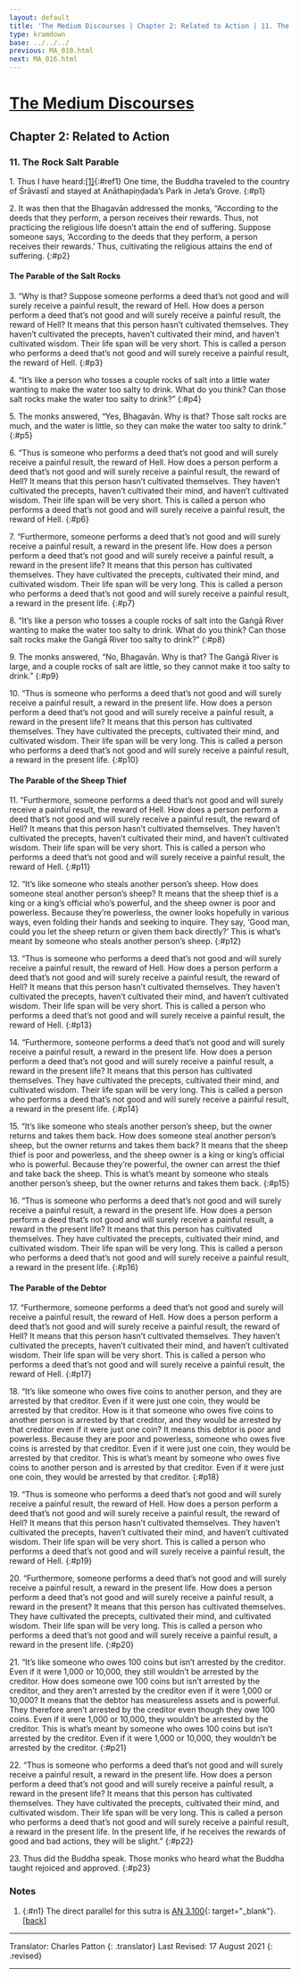 ```yaml
---
layout: default
title: 'The Medium Discourses | Chapter 2: Related to Action | 11. The Rock Salt Parable'
type: kramdown
base: ../../../
previous: MA_010.html
next: MA_016.html
---
```

# [The Medium Discourses](index.html)
## Chapter 2: Related to Action
### 11. The Rock Salt Parable

1\. Thus I have heard:[\[1\]](#n1){:#ref1} One time, the Buddha traveled to the country of Śrāvastī and stayed at Anāthapiṇḍada’s Park in Jeta’s Grove.
{:#p1}

2\. It was then that the Bhagavān addressed the monks, “According to the deeds that they perform, a person receives their rewards. Thus, not practicing the religious life doesn’t attain the end of suffering. Suppose someone says, ‘According to the deeds that they perform, a person receives their rewards.’ Thus, cultivating the religious attains the end of suffering.
{:#p2}

#### The Parable of the Salt Rocks

3\. “Why is that? Suppose someone performs a deed that’s not good and will surely receive a painful result, the reward of Hell. How does a person perform a deed that’s not good and will surely receive a painful result, the reward of Hell? It means that this person hasn’t cultivated themselves. They haven’t cultivated the precepts, haven’t cultivated their mind, and haven’t cultivated wisdom. Their life span will be very short. This is called a person who performs a deed that’s not good and will surely receive a painful result, the reward of Hell.
{:#p3}

4\. “It’s like a person who tosses a couple rocks of salt into a little water wanting to make the water too salty to drink. What do you think? Can those salt rocks make the water too salty to drink?”
{:#p4}

5\. The monks answered, “Yes, Bhagavān. Why is that? Those salt rocks are much, and the water is little, so they can make the water too salty to drink.”
{:#p5}

6\. “Thus is someone who performs a deed that’s not good and will surely receive a painful result, the reward of Hell. How does a person perform a deed that’s not good and will surely receive a painful result, the reward of Hell? It means that this person hasn’t cultivated themselves. They haven’t cultivated the precepts, haven’t cultivated their mind, and haven’t cultivated wisdom. Their life span will be very short. This is called a person who performs a deed that’s not good and will surely receive a painful result, the reward of Hell.
{:#p6}

7\. “Furthermore, someone performs a deed that’s not good and will surely receive a painful result, a reward in the present life. How does a person perform a deed that’s not good and will surely receive a painful result, a reward in the present life? It means that this person has cultivated themselves. They have cultivated the precepts, cultivated their mind, and cultivated wisdom. Their life span will be very long. This is called a person who performs a deed that’s not good and will surely receive a painful result, a reward in the present life.
{:#p7}

8\. “It’s like a person who tosses a couple rocks of salt into the Gaṅgā River wanting to make the water too salty to drink. What do you think? Can those salt rocks make the Gaṅgā River too salty to drink?”
{:#p8}

9\. The monks answered, “No, Bhagavān. Why is that? The Gaṅgā River is large, and a couple rocks of salt are little, so they cannot make it too salty to drink.”
{:#p9}

10\. “Thus is someone who performs a deed that’s not good and will surely receive a painful result, a reward in the present life. How does a person perform a deed that’s not good and will surely receive a painful result, a reward in the present life? It means that this person has cultivated themselves. They have cultivated the precepts, cultivated their mind, and cultivated wisdom. Their life span will be very long. This is called a person who performs a deed that’s not good and will surely receive a painful result, a reward in the present life.
{:#p10}

#### The Parable of the Sheep Thief

11\. “Furthermore, someone performs a deed that’s not good and will surely receive a painful result, the reward of Hell. How does a person perform a deed that’s not good and will surely receive a painful result, the reward of Hell? It means that this person hasn’t cultivated themselves. They haven’t cultivated the precepts, haven’t cultivated their mind, and haven’t cultivated wisdom. Their life span will be very short. This is called a person who performs a deed that’s not good and will surely receive a painful result, the reward of Hell.
{:#p11}

12\. “It’s like someone who steals another person’s sheep. How does someone steal another person’s sheep? It means that the sheep thief is a king or a king’s official who’s powerful, and the sheep owner is poor and powerless. Because they’re powerless, the owner looks hopefully in various ways, even folding their hands and seeking to inquire. They say, ‘Good man, could you let the sheep return or given them back directly?’ This is what’s meant by someone who steals another person’s sheep.
{:#p12}

13\. “Thus is someone who performs a deed that’s not good and will surely receive a painful result, the reward of Hell. How does a person perform a deed that’s not good and will surely receive a painful result, the reward of Hell? It means that this person hasn’t cultivated themselves. They haven’t cultivated the precepts, haven’t cultivated their mind, and haven’t cultivated wisdom. Their life span will be very short. This is called a person who performs a deed that’s not good and will surely receive a painful result, the reward of Hell.
{:#p13}

14\. “Furthermore, someone performs a deed that’s not good and will surely receive a painful result, a reward in the present life. How does a person perform a deed that’s not good and will surely receive a painful result, a reward in the present life? It means that this person has cultivated themselves. They have cultivated the precepts, cultivated their mind, and cultivated wisdom. Their life span will be very long. This is called a person who performs a deed that’s not good and will surely receive a painful result, a reward in the present life.
{:#p14}

15\. “It’s like someone who steals another person’s sheep, but the owner returns and takes them back. How does someone steal another person’s sheep, but the owner returns and takes them back? It means that the sheep thief is poor and powerless, and the sheep owner is a king or king’s official who is powerful. Because they’re powerful, the owner can arrest the thief and take back the sheep. This is what’s meant by someone who steals another person’s sheep, but the owner returns and takes them back.
{:#p15}

16\. “Thus is someone who performs a deed that’s not good and will surely receive a painful result, a reward in the present life. How does a person perform a deed that’s not good and will surely receive a painful result, a reward in the present life? It means that this person has cultivated themselves. They have cultivated the precepts, cultivated their mind, and cultivated wisdom. Their life span will be very long. This is called a person who performs a deed that’s not good and will surely receive a painful result, a reward in the present life.
{:#p16}

#### The Parable of the Debtor

17\. “Furthermore, someone performs a deed that’s not good and surely will receive a painful result, the reward of Hell. How does a person perform a deed that’s not good and will surely receive a painful result, the reward of Hell? It means that this person hasn’t cultivated themselves. They haven’t cultivated the precepts, haven’t cultivated their mind, and haven’t cultivated wisdom. Their life span will be very short. This is called a person who performs a deed that’s not good and will surely receive a painful result, the reward of Hell.
{:#p17}

18\. “It’s like someone who owes five coins to another person, and they are arrested by that creditor. Even if it were just one coin, they would be arrested by that creditor. How is it that someone who owes five coins to another person is arrested by that creditor, and they would be arrested by that creditor even if it were just one coin? It means this debtor is poor and powerless. Because they are poor and powerless, someone who owes five coins is arrested by that creditor. Even if it were just one coin, they would be arrested by that creditor. This is what’s meant by someone who owes five coins to another person and is arrested by that creditor. Even if it were just one coin, they would be arrested by that creditor.
{:#p18}

19\. “Thus is someone who performs a deed that’s not good and will surely receive a painful result, the reward of Hell. How does a person perform a deed that’s not good and will surely receive a painful result, the reward of Hell? It means that this person hasn’t cultivated themselves. They haven’t cultivated the precepts, haven’t cultivated their mind, and haven’t cultivated wisdom. Their life span will be very short. This is called a person who performs a deed that’s not good and will surely receive a painful result, the reward of Hell.
{:#p19}

20\. “Furthermore, someone performs a deed that’s not good and will surely receive a painful result, a reward in the present life. How does a person perform a deed that’s not good and will surely receive a painful result, a reward in the present? It means that this person has cultivated themselves. They have cultivated the precepts, cultivated their mind, and cultivated wisdom. Their life span will be very long. This is called a person who performs a deed that’s not good and will surely receive a painful result, a reward in the present life.
{:#p20}

21\. “It’s like someone who owes 100 coins but isn’t arrested by the creditor. Even if it were 1,000 or 10,000, they still wouldn’t be arrested by the creditor. How does someone owe 100 coins but isn’t arrested by the creditor, and they aren’t arrested by the creditor even if it were 1,000 or 10,000? It means that the debtor has measureless assets and is powerful. They therefore aren’t arrested by the creditor even though they owe 100 coins. Even if it were 1,000 or 10,000, they wouldn’t be arrested by the creditor. This is what’s meant by someone who owes 100 coins but isn’t arrested by the creditor. Even if it were 1,000 or 10,000, they wouldn’t be arrested by the creditor.
{:#p21}

22\. “Thus is someone who performs a deed that’s not good and will surely receive a painful result, a reward in the present life. How does a person perform a deed that’s not good and will surely receive a painful result, a reward in the present life? It means that this person has cultivated themselves. They have cultivated the precepts, cultivated their mind, and cultivated wisdom. Their life span will be very long. This is called a person who performs a deed that’s not good and will surely receive a painful result, a reward in the present life. In the present life, if he receives the rewards of good and bad actions, they will be slight.”
{:#p22}

23\. Thus did the Buddha speak. Those monks who heard what the Buddha taught rejoiced and approved.
{:#p23}

### Notes

1. {:#n1} The direct parallel for this sutra is [AN 3.100](https://suttacentral.net/an3.100){: target="_blank"}. [\[back\]](#ref1)

---

Translator: Charles Patton
{: .translator}
Last Revised: 17 August 2021
{: .revised}

---